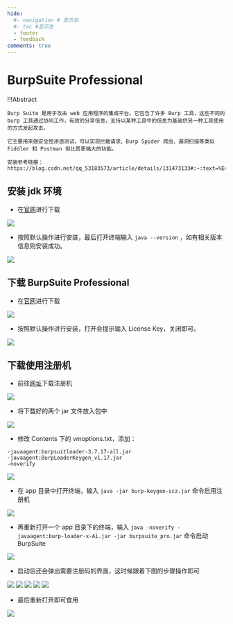 ```yaml
---
hide:
  #- navigation # 显示右
  #- toc #显示左
  - footer
  - feedback
comments: true
---   
```


# BurpSuite Professional

!!!Abstract

    Burp Suite 是用于攻击 web 应用程序的集成平台。它包含了许多 Burp 工具，这些不同的 burp 工具通过协同工作，有效的分享信息，支持以某种工具中的信息为基础供另一种工具使用的方式发起攻击。

    它主要用来做安全性渗透测试，可以实现拦截请求、Burp Spider 爬虫、漏洞扫描等类似 Fiddler 和 Postman 但比其更强大的功能。

    安装参考链接：https://blog.csdn.net/qq_53183573/article/details/131473133#:~:text=%E4%BB%8EBurpsuite

## 安装 jdk 环境

- 在[官网](https://www.oracle.com/java/technologies/downloads/#java11)进行下载
  
![](../../../../../assets/Screenshot%202024-09-04%20at%2016.07.49.png)

- 按照默认操作进行安装，最后打开终端输入 `java --version` ，如有相关版本信息则安装成功。
  
![](../../../../../assets/Screenshot1.png)

## 下载 BurpSuite Professional

- 在[官网](https://portswigger.net/burp/releases/professional-community-2022-3-9)进行下载
  
![](../../../../../assets/Screenshot2.png)

- 按照默认操作进行安装，打开会提示输入 License Key，关闭即可。
  
![](../../../../../assets/0888abdb10fd709243a0a92705189ccc.gif)

## 下载使用注册机

- 前往[网址](https://github.com/BruceJqs/ZJU-Courses/tree/main/%E7%BD%91%E7%BB%9C%E5%AE%89%E5%85%A8%E6%94%BB%E9%98%B2%E5%AE%9E%E8%B7%B5%EF%BD%9CCapture%20The%20Flag/BurpSuite%20Professional)下载注册机

![](../../../../../assets/Screenshot3.png)

- 将下载好的两个 jar 文件放入包中

![](../../../../../assets/Screenshot4.png)

- 修改 Contents 下的 vmoptions.txt，添加：
```
-javaagent:burpsuitloader-3.7.17-all.jar
-javaagent:BurpLoaderKeygen_v1.17.jar
-noverify
```
  
![](../../../../../assets/Screenshot5.png)

- 在 app 目录中打开终端，输入 `java -jar burp-keygen-scz.jar` 命令启用注册机

![](../../../../../assets/60704e20d0d3276572284d352e2f0aba.gif)

- 再重新打开一个 app 目录下的终端，输入 `java -noverify -javaagent:burp-loader-x-Ai.jar -jar burpsuite_pro.jar` 命令启动 BurpSuite

![](../../../../../assets/956d3ef1dd7cba923718e62caa543a04.gif)

- 启动后还会弹出需要注册码的界面，这时候跟着下图的步骤操作即可
  
![](../../../../../assets/3011d53201ab8eca0509f1f4f11dbb6c.gif)
![](../../../../../assets/bb9a451cbef8272938fa6023fb1cd37c.gif)
![](../../../../../assets/daf6ac506ebc3a25c291b8e218faa3f6.gif)
![](../../../../../assets/bc02600ba6e907ae564c5fe2b39f439d.gif)
![](../../../../../assets/c4d1d88f6b13400f8676f157189654c6.gif)

- 最后重新打开即可食用
  
![](../../../../../assets/d0a6a4adb0e83bd1f762d7d0170f9962.gif)